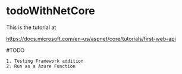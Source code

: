 # todoWithNetCore

This is the tutorial at

https://docs.microsoft.com/en-us/aspnet/core/tutorials/first-web-api

#TODO

	1. Testing Framework addition
	2. Run as a Azure Function

